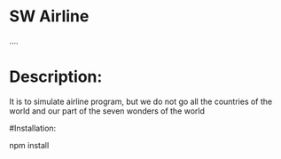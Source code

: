 # SW Airline

....

# Description:

It is to simulate airline program, 
but we do not go all the countries of the world and our part of the seven wonders of the world

#Installation:

npm install 


